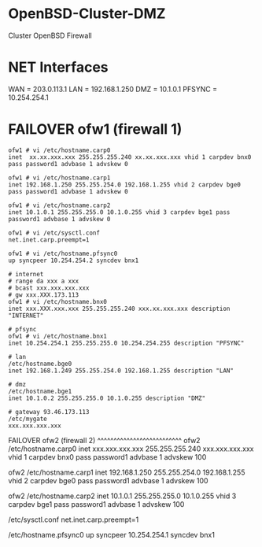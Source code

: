 # OpenBSD-Cluster-DMZ
Cluster OpenBSD Firewall

# NET Interfaces

WAN = 203.0.113.1
LAN = 192.168.1.250
DMZ = 10.1.0.1
PFSYNC = 10.254.254.1

# FAILOVER ofw1 (firewall 1)

    ofw1 # vi /etc/hostname.carp0
    inet  xx.xx.xxx.xxx 255.255.255.240 xx.xx.xxx.xxx vhid 1 carpdev bnx0 pass password1 advbase 1 advskew 0

    ofw1 # vi /etc/hostname.carp1
    inet 192.168.1.250 255.255.254.0 192.168.1.255 vhid 2 carpdev bge0 pass password1 advbase 1 advskew 0

    ofw1 # vi /etc/hostname.carp2
    inet 10.1.0.1 255.255.255.0 10.1.0.255 vhid 3 carpdev bge1 pass password1 advbase 1 advskew 0

    ofw1 # vi /etc/sysctl.conf
    net.inet.carp.preempt=1
  
    ofw1 # vi /etc/hostname.pfsync0
    up syncpeer 10.254.254.2 syncdev bnx1

    # internet 
    # range da xxx a xxx
    # bcast xxx.xxx.xxx.xxx 
    # gw xxx.XXX.173.113
    ofw1 # vi /etc/hostname.bnx0
    inet xxx.XXX.xxx.xxx 255.255.255.240 xxx.xx.xxx.xxx description "INTERNET"  

    # pfsync
    ofw1 # vi /etc/hostname.bnx1
    inet 10.254.254.1 255.255.255.0 10.254.254.255 description "PFSYNC"

    # lan
    /etc/hostname.bge0
    inet 192.168.1.249 255.255.254.0 192.168.1.255 description "LAN"

    # dmz
    /etc/hostname.bge1
    inet 10.1.0.2 255.255.255.0 10.1.0.255 description "DMZ"

    # gateway 93.46.173.113
    /etc/mygate
    xxx.xxx.xxx.xxx


FAILOVER ofw2 (firewall 2)
^^^^^^^^^^^^^^^^^^^^^^^^^^
ofw2 /etc/hostname.carp0
inet  xxx.xxx.xxx.xxx 255.255.255.240 xxx.xxx.xxx.xxx vhid 1 carpdev bnx0 pass password1 advbase 1 advskew 100

ofw2 /etc/hostname.carp1
inet 192.168.1.250 255.255.254.0 192.168.1.255 vhid 2 carpdev bge0 pass password1 advbase 1 advskew 100

ofw2 /etc/hostname.carp2
inet 10.1.0.1 255.255.255.0 10.1.0.255 vhid 3 carpdev bge1 pass password1 advbase 1 advskew 100

/etc/sysctl.conf
net.inet.carp.preempt=1

/etc/hostname.pfsync0
up syncpeer 10.254.254.1 syncdev bnx1


